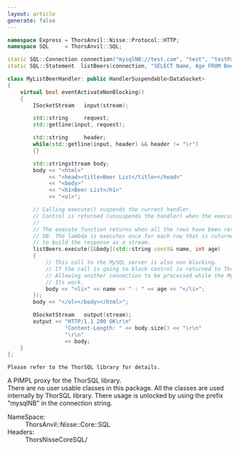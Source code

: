 ```yaml
---
layout: article
generate: false
---
```


```cpp
namespace Express = ThorsAnvil::Nisse::Protocol::HTTP;
namespace SQL     = ThorsAnvil::SQL;

static SQL::Connection connection("mysqlNB://test.com", "test", "testPassword", "test");
static SQL::Statement  listBeers(connection, "SELECT Name, Age FROM Beers");

class MyListBeerHandler: public HandlerSuspendable<DataSocket>
{
    virtual bool eventActivateNonBlocking()
    {
        ISocketStream   input(stream);

        std::string     request;
        std::getline(input, request);

        std::string     header;
        while(std::getline(input, header) && header != "\r")
        {}

        std::stringsttream body;
        body << "<html>"
             << "<head><title>Beer List</title></head>"
             << "<body>"
             << "<h1>Beer List</h1>"
             << "<ol>";

        // Calling execute() suspends the current handler.
        // Control is returned (unsuspends the handler) when the execute() function returns.
        //
        // The execute function returns when all the rows have been returned from the SQL
        // DB. The lambda is executes once for each row that is ruturned this allowing us
        // to build the response as a stream.
        listBeers.execute([&body](std::string const& name, int age)
        {
            // This call to the MySQL server is also non blocking.
            // If the call is going to block control is returned to ThorNisse framework
            // Allowing another connection to be processed while the MySQL server finishes
            // Its work.
            body << "<li>" << name << " : " << age << "</li>";
        });
        body << "</ol></body></html>";

        OSocketStream   output(stream);
        output << "HTTP/1.1 200 OK\r\n"
                  "Content-Length: " << body.size() << "\r\n"
                  "\r\n"
                  << body;
    }
};
```
```cpp--DeepDive
Please refer to the ThorSQL library for details.
```
A PIMPL proxy for the ThorSQL library.  
There are no user usable classes in this package. All the classes are used internally by ThorSQL library. There usage is unlocked by using the prefix "mysqlNB" in the connection string.

<dl>
<dt>NameSpace:</dt><dd>ThorsAnvil::Nisse::Core::SQL</dd>
<dt>Headers:</dt><dd>ThorsNisseCoreSQL/</dd>
</dl>


